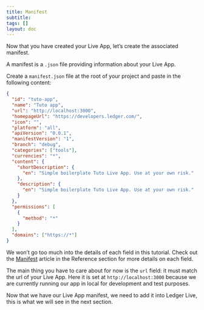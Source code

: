 ```yaml
---
title: Manifest
subtitle:
tags: []
layout: doc
---
```


Now that you have created your Live App, let’s create the associated manifest.

A manifest is a `.json` file providing information about your Live App.

Create a `manifest.json` file at the root of your project and paste in the following content:

```json
{
  "id": "tuto-app",
  "name": "Tuto app",
  "url": "http://localhost:3000",
  "homepageUrl": "https://developers.ledger.com/",
  "icon": "",
  "platform": "all",
  "apiVersion": "0.0.1",
  "manifestVersion": "1",
  "branch": "debug",
  "categories": ["tools"],
  "currencies": "*",
  "content": {
    "shortDescription": {
      "en": "Simple boilerplate Tuto Live App. Use at your own risk."
    },
    "description": {
      "en": "Simple boilerplate Tuto Live App. Use at your own risk."
    }
  },
  "permissions": [
    {
      "method": "*"
    }
  ],
  "domains": ["https://*"]
}
```

We won’t go too much into the details of each field in this tutorial. Check out the [Manifest](../../reference/manifest) article in the Reference section for more details on each field.

The main thing you have to care about for now is the `url` field: it must match the url of your Live App. Here it is set at `http://localhost:3000` because we are currently running our app in local for development and test purposes.

Now that we have our Live App manifest, we need to add it into Ledger Live, this is what we will see in the next section.